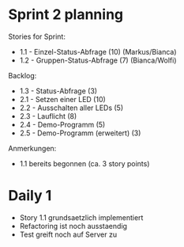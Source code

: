 # Sprint 2 planning

Stories for Sprint:
- 1.1 - Einzel-Status-Abfrage (10) (Markus/Bianca)
- 1.2 - Gruppen-Status-Abfrage (7) (Bianca/Wolfi)

Backlog:
- 1.3 - Status-Abfrage (3)
- 2.1 - Setzen einer LED (10)
- 2.2 - Ausschalten aller LEDs (5)
- 2.3 - Lauflicht (8)
- 2.4 - Demo-Programm (5)
- 2.5 - Demo-Programm (erweitert) (3)

Anmerkungen:
- 1.1 bereits begonnen (ca. 3 story points)


# Daily 1

- Story 1.1 grundsaetzlich implementiert
- Refactoring ist noch ausstaendig
- Test greift noch auf Server zu
